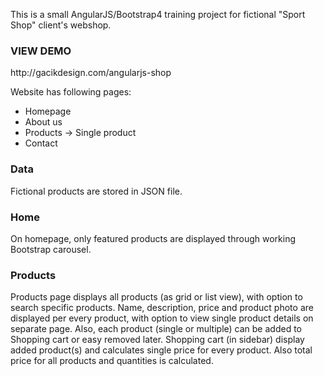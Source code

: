 <p>This is a small AngularJS/Bootstrap4 training project for fictional "Sport Shop" client's webshop.</p>

<h3>VIEW DEMO</h3>
http://gacikdesign.com/angularjs-shop

<p>Website has following pages:</p>
<ul>
  <li>Homepage</li>
  <li>About us</li>
  <li>Products -> Single product</li>
  <li>Contact</li>
</ul>


<h3>Data</h3>
<p>Fictional products are stored in JSON file.</p>

<h3>Home</h3>
<p>On homepage, only featured products are displayed through working Bootstrap carousel.</p>

<h3>Products</h3>
<p>Products page displays all products (as grid or list view), with option to search specific products.
Name, description, price and product photo are displayed per every product, with option to view single product details on separate page.
Also, each product (single or multiple) can be added to Shopping cart or easy removed later.
Shopping cart (in sidebar) display added product(s) and calculates single price for every product. Also total price for all products and quantities is calculated.</p>

